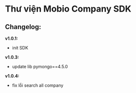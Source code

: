 # Thư viện Mobio Company SDK

## Changelog:

**v1.0.1:**

- init SDK

**v1.0.3:**

- update lib pymongo==4.5.0

**v1.0.4:**

- fix lỗi search all company